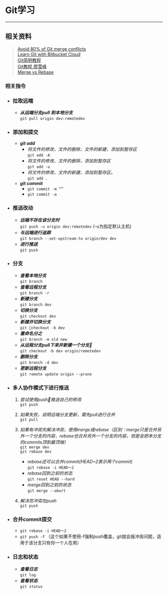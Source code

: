 # Git学习
---

## 相关资料
> [Avoid 80% of Git merge conflicts][1]     
> [Learn Git with Bitbucket Cloud][2]          
>[Git简明教程][3]       
>[Git教程 廖雪峰][4]        
>[Merge vs Rebase][5]       


[1]:https://medium.com/front-end-hacking/avoid-80-of-merge-conflicts-with-git-rebase-b5d755a082a6             
[2]:https://www.atlassian.com/git/tutorials/learn-git-with-bitbucket-cloud
[3]:http://rogerdudler.github.io/git-guide/index.zh.html  
[4]:https://www.liaoxuefeng.com/wiki/0013739516305929606dd18361248578c67b8067c8c017b000/
[5]:https://mislav.net/2013/02/merge-vs-rebase/

### 相关指令

* ### 拉取远端
    * ***从远端分支pull 到本地分支***  
    `git pull origin dev:remotedev`

* ### 添加和提交  
    * ***git add***
        * _将文件的修改，文件的删除，文件的新建，添加到暂存区_  
        `git add -A`
        * _将文件的修改、文件的删除，添加到暂存区_  
        `git add -u`
        * _将文件的修改，文件的新建，添加到暂存区。_  
        `git add .`
    * ***git commit***
        * `git commit -m “”`
        * `git commit -a`

* ### 推送改动
    * ***远端不存在该分支时***      
      `git push -u origin dev:remotedev`  (-u为指定默认主机)     
    * ***与远端进行追踪***      
      `git branch --set-upstream-to origin/dev dev`
    * ***进行推送***       
      `git push`
   

* ### 分支
    * ***查看本地分支***        
    `git branch`
    * ***查看远程分支***  
    `git branch -r`
    * ***新建分支***  
    `git branch dev`
    * ***切换分支***  
    `git checkout dev`
    * ***新建并切换分支***  
    `git checkout -b dev`
    * ***重命名分之***  
    `git branch -m old new`
    * ***从远程分支pull下来并新建一个分支***  
    `git checkout -b dev origin/remotedev`
    * ***删除分支***  
    `git branch -d dev`
    * ***更新远程分支***    
    `git remote update origin --prune`
    

* ### 多人协作模式下进行推送
    1. _尝试使用push推送自己的修改_  
     `git push`
    2. _如果失败，说明远端分支更新，需先pull进行合并_  
     `git pull`
    3. _如果有冲突先解决冲突，使用merge或rebase（区别：merge只是合并另外一个分支的内容，rebase也合并另外一个分支的内容，但是会把本分支的commits顶到最顶端）_  
     `git merge dev`  
     `git rebase dev`
      
        * _rebase还可以合并commit(HEAD~2表示两个commit)_   
        `git rebase -i HEAD～2`
        * _rebase回到之前的状态_  
        `git reset HEAD --hard`
        * _merge回到之前的状态_  
        `git merge --abort`
    4. _解决完冲突在push_  
     `git push`

* ### 合并commit提交
        
    * `git rebase -i HEAD～2`
    * `git push -f` （这个如果不使用-f强制push覆盖，git就会报冲突问题，适用于该分支只有你一个人在用）



* ### 日志和状态
    * ***查看日志***  
    `git log`
    * ***查看状态***  
    `git status`